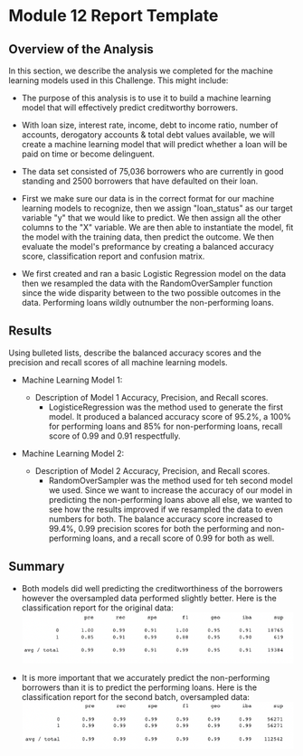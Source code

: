 # Module 12 Report Template

## Overview of the Analysis

In this section, we describe the analysis we completed for the machine learning models used in this Challenge. This might include:

* The purpose of this analysis is to use it to build a machine learning model that will effectively predict creditworthy borrowers.

* With loan size, interest rate, income, debt to income ratio, number of accounts, derogatory accounts & total debt values available,
  we will create a machine learning model that will predict whether a loan will be paid on time or become delinguent.

* The data set consisted of 75,036 borrowers who are currently in good standing and 2500 borrowers that have defaulted on their loan.

* First we make sure our data is in the correct format for our machine learning models to recognize, then we assign "loan_status" as our
  target variable "y" that we would like to predict.  We then assign all the other columns to the "X" variable.  We are then able to 
  instantiate the model, fit the model with the training data, then predict the outcome.  We then evaluate the model's preformance 
  by creating a balanced accuracy score, classification report and confusion matrix.

* We first created and ran a basic Logistic Regression model on the data then we resampled the data with the RandomOverSampler function
  since the wide disparity between to the two possible outcomes in the data.  Performing loans wildly outnumber the non-performing loans.

## Results

Using bulleted lists, describe the balanced accuracy scores and the precision and recall scores of all machine learning models.

* Machine Learning Model 1:
  * Description of Model 1 Accuracy, Precision, and Recall scores.
    * LogisticeRegression was the method used to generate the first model.  It produced a balanced accuracy score of 95.2%, a 100% for performing
      loans and 85% for non-performing loans, recall score of 0.99 and 0.91 respectfully.  


* Machine Learning Model 2:
  * Description of Model 2 Accuracy, Precision, and Recall scores.
    * RandomOverSampler was the method used for teh second model we used.  Since we want to increase the accuracy of our model in predicting
      the non-performing loans above all else, we wanted to see how the results improved if we resampled the data to even numbers for both.
      The balance accuracy score increased to 99.4%, 0.99 precision scores for both the performing and non-performing loans, and a recall score
      of 0.99 for both as well.
## Summary

* Both models did well predicting the creditworthiness of the borrowers however the oversampled data performed slightly better.
  Here is the classification report for the original data:
![Screenshot_1](https://github.com/jimhitchcock/Module_12_credit_risk_resampling/blob/main/Resources/Original_data.png)

* It is more important that we accurately predict the non-performing borrowers than it is to predict the performing loans.
  Here is the classification report for the second batch, oversampled data:
![Screenshot_2](https://github.com/jimhitchcock/Module_12_credit_risk_resampling/blob/main/Resources/Oversampled_data.png)

